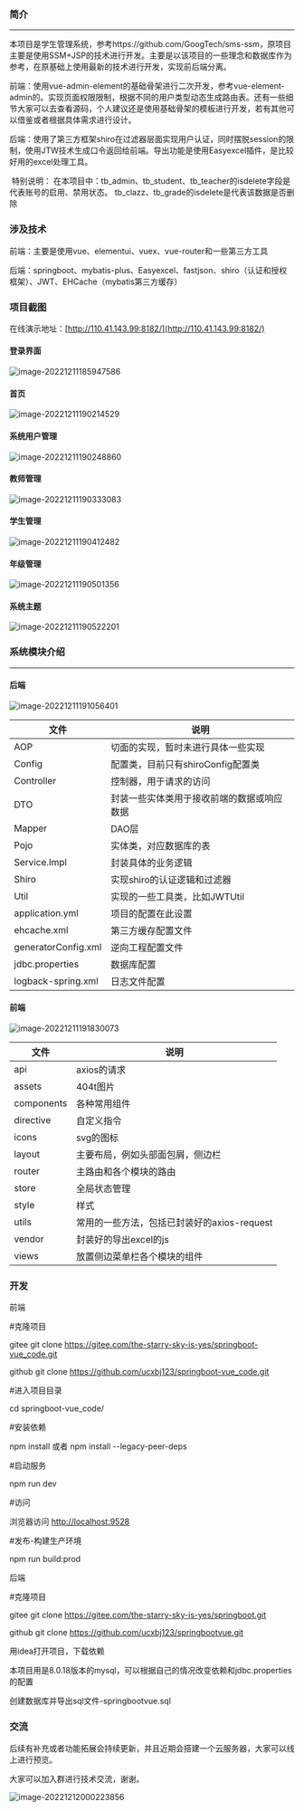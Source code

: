 ### 简介

------

​		本项目是学生管理系统，参考https://github.com/GoogTech/sms-ssm，原项目主要是使用SSM+JSP的技术进行开发。主要是以该项目的一些理念和数据库作为参考，在原基础上使用最新的技术进行开发，实现前后端分离。

​		前端：使用vue-admin-element的基础骨架进行二次开发，参考vue-element-admin的。实现页面权限限制，根据不同的用户类型动态生成路由表。还有一些细节大家可以去查看源码，个人建议还是使用基础骨架的模板进行开发，若有其他可以借鉴或者根据具体需求进行设计。

​		后端：使用了第三方框架shiro在过滤器层面实现用户认证，同时摆脱session的限制，使用JTW技术生成口令返回给前端。导出功能是使用Easyexcel插件，是比较好用的excel处理工具。

​		特别说明： 在本项目中：tb_admin、tb_student、tb_teacher的isdelete字段是代表账号的启用、禁用状态。 tb_clazz、tb_grade的isdelete是代表该数据是否删除



### 涉及技术

前端：主要是使用vue、elementui、vuex、vue-router和一些第三方工具

后端：springboot、mybatis-plus、Easyexcel、fastjson、shiro（认证和授权框架）、JWT、EHCache（mybatis第三方缓存）



### 项目截图

在线演示地址：[http://110.41.143.99:8182/](http://110.41.143.99:8182/)

#### 登录界面

![image-20221211185947586](./image/login.png)



#### 首页

![image-20221211190214529](./image/shoye.png)

#### 

#### 系统用户管理

![image-20221211190248860](./image/xitong.png)



#### 教师管理

![image-20221211190333083](./image/teacher.png)



#### 学生管理

![image-20221211190412482](./image/student.png)



#### 年级管理

![image-20221211190501356](./image./grade.png)



#### 系统主题

![image-20221211190522201](./image/layout.png)



### 系统模块介绍

------

#### 后端

![image-20221211191056401](./image/springboot.png)

| 文件                | 说明                                       |
| ------------------- | ------------------------------------------ |
| AOP                 | 切面的实现，暂时未进行具体一些实现         |
| Config              | 配置类，目前只有shiroConfig配置类          |
| Controller          | 控制器，用于请求的访问                     |
| DTO                 | 封装一些实体类用于接收前端的数据或响应数据 |
| Mapper              | DAO层                                      |
| Pojo                | 实体类，对应数据库的表                     |
| Service.Impl        | 封装具体的业务逻辑                         |
| Shiro               | 实现shiro的认证逻辑和过滤器                |
| Util                | 实现的一些工具类，比如JWTUtil              |
| application.yml     | 项目的配置在此设置                         |
| ehcache.xml         | 第三方缓存配置文件                         |
| generatorConfig.xml | 逆向工程配置文件                           |
| jdbc.properties     | 数据库配置                                 |
| logback-spring.xml  | 日志文件配置                               |



#### 前端

![image-20221211191830073](./image/vue.png)

| 文件       | 说明                                        |
| ---------- | ------------------------------------------- |
| api        | axios的请求                                 |
| assets     | 404t图片                                    |
| components | 各种常用组件                                |
| directive  | 自定义指令                                  |
| icons      | svg的图标                                   |
| layout     | 主要布局，例如头部面包屑，侧边栏            |
| router     | 主路由和各个模块的路由                      |
| store      | 全局状态管理                                |
| style      | 样式                                        |
| utils      | 常用的一些方法，包括已封装好的axios-request |
| vendor     | 封装好的导出excel的js                       |
| views      | 放置侧边菜单栏各个模块的组件                |



### 开发

前端

#克隆项目

gitee	git clone https://gitee.com/the-starry-sky-is-yes/springboot-vue_code.git

github	git clone https://github.com/ucxbj123/springboot-vue_code.git



#进入项目目录

cd  springboot-vue_code/



#安装依赖

npm install  或者	npm install --legacy-peer-deps



#启动服务

npm run dev



#访问

浏览器访问 [http://localhost:9528](http://localhost:9528)



#发布-构建生产环境

 npm run build:prod



后端

#克隆项目

gitee git clone  https://gitee.com/the-starry-sky-is-yes/springboot.git

github git clone  https://github.com/ucxbj123/springbootvue.git



用idea打开项目，下载依赖

本项目用是8.0.18版本的mysql，可以根据自己的情况改变依赖和jdbc.properties的配置



创建数据库并导出sql文件-springbootvue.sql



### 交流

后续有补充或者功能拓展会持续更新，并且近期会搭建一个云服务器，大家可以线上进行预览。

大家可以加入群进行技术交流，谢谢。

![image-20221212000223856](./image/erweima.png)



